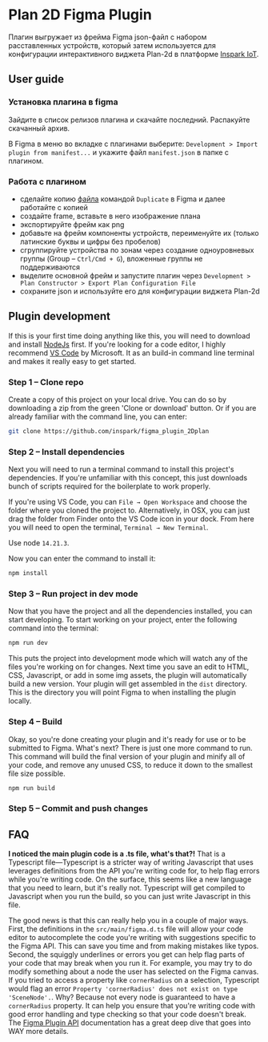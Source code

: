 # Plan 2D Figma Plugin
Плагин выгружает из фрейма Figma json-файл с набором расставленных устройств, который затем используется для конфигурации интерактивного виджета Plan-2d в платформе [Inspark IoT](https://inspark.ru).

## User guide

### Установка плагина в figma

Зайдите в список релизов плагина и скачайте последний. Распакуйте скачанный архив.

В Figma в меню во вкладке с плагинами выберите: `Development > Import plugin from manifest...` и укажите файл `manifest.json` в папке с плагином.

### Работа с плагином

- сделайте копию [файла](https://www.figma.com/file/DWVbpDvW8CbiYUS1mCuCep/plan-2d-constructor?node-id=731%3A154) командой `Duplicate` в Figma и далее работайте с копией
- создайте frame, вставьте в него изображение плана
- экспортируйте фрейм как png
- добавьте на фрейм компоненты устройств, переименуйте их (только латинские буквы и цифры без пробелов)
- сгруппируйте устройства по зонам через создание одноуровневых группы (Group – `Ctrl/Cmd + G`), вложенные группы не поддерживаются
- выделите основной фрейм и запустите плагин через `Development > Plan Constructor > Export Plan Configuration File`
- сохраните json и используйте его для конфигурации виджета Plan-2d

## Plugin development

If this is your first time doing anything like this, you will need to download and install [NodeJs](https://nodejs.org/en/) first. If you're looking for a code editor, I highly recommend [VS Code](https://code.visualstudio.com/) by Microsoft. It as an build-in command line terminal and makes it really easy to get started.

### Step 1 – Clone repo
Create a copy of this project on your local drive. You can do so by downloading a zip from the green 'Clone or download' button. Or if you are already familiar with the command line, you can enter:
```bash 
git clone https://github.com/inspark/figma_plugin_2Dplan
```

### Step 2 – Install dependencies

Next you will need to run a terminal command to install this project's dependencies. If you're unfamiliar with this concept, this just downloads bunch of scripts required for the boilerplate to work properly. 

If you're using VS Code, you can `File → Open Workspace` and choose the folder where you cloned the project to. Alternatively, in OSX, you can just drag the folder from Finder onto the VS Code icon in your dock. From here you will need to open the terminal, `Terminal → New Terminal`.

Use node ```14.21.3```.

Now you can enter the command to install it:
```bash 
npm install
```

### Step 3 – Run project in dev mode

Now that you have the project and all the dependencies installed, you can start developing. To start working on your project, enter the following command into the terminal:
```bash 
npm run dev
```

This puts the project into development mode which will watch any of the files you're working on for changes. Next time you save an edit to HTML, CSS, Javascript, or add in some img assets, the plugin will automatically build a new version. Your plugin will get assembled in the `dist` directory. This is the directory you will point Figma to when installing the plugin locally.

### Step 4 – Build

Okay, so you're done creating your plugin and it's ready for use or to be submitted to Figma. What's next? There is just one more command to run. This command will build the final version of your plugin and minify all of your code, and remove any unused CSS, to reduce it down to the smallest file size possible.
```bash 
npm run build
```

### Step 5 – Commit and push changes

## FAQ

**I noticed the main plugin code is a .ts file, what's that?!**
That is a Typescript file—Typescript is a stricter way of writing Javascript that uses leverages definitions from the API you're writing code for, to help flag errors while you're writing code. On the surface, this seems like a new language that you need to learn, but it's really not. Typescript will get compiled to Javascript when you run the build, so you can just write Javascript in this file.

The good news is that this can really help you in a couple of major ways. First, the definitions in the `src/main/figma.d.ts` file will allow your code editor to autocomplete the code you're writing with suggestions specific to the Figma API. This can save you time and from making mistakes like typos. Second, the squiggly underlines or errors you get can help flag parts of your code that may break when you run it. For example, you may try to do modify something about a node the user has selected on the Figma canvas. If you tried to access a property like `cornerRadius` on a selection, Typescript would flag an error `Property 'cornerRadius' does not exist on type 'SceneNode'.`. Why? Because not every node is guaranteed to have a `cornerRadius` property. It can help you ensure that you're writing code with good error handling and type checking so that your code doesn't break. The [Figma Plugin API](https://www.figma.com/plugin-docs/typescript/) documentation has a great deep dive that goes into WAY more details.

